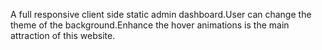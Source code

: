  A full responsive client side static admin dashboard.User can change the theme of the background.Enhance the hover animations is the main attraction of this website.
